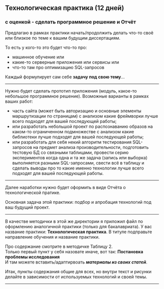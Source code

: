 ## Технологическая практика (12 дней)  
### с оценкой - сделать программное решение и Отчёт  

Предлагаю в рамках практики начать/продолжить делать что-то своё или близкое по теме к вашим будущим диссертациям.  

То есть у кого-то это будет что-то про:  
- машинное обучение или  
- какие-то серверные приложения или сервисы или  
- что-то там про оптимизацию SQL-запросов  

Каждый формулирует сам себе **задачу под свою тему**...  

---  

Нужно будет сделать прототип приложения (модуль, какое-то небольшое программное решение). Возможные варианты в рамках ваших работ:  
- часть сайта (может быть авторизацию и основные элементы маршрутизации по страницам) с анализом какие фреймворки лучше всего подходят для вашей последующей работы;  
- или разработать небольшой проект по распознаванию образов на каком-то ограниченном подмножестве с анализом какие библиотеки лучше подходят для вашей последующей работы;  
- или разработать для себя некий алгоритм тестирования SQL-запросов на предмет анализа производительности, подготовить тестовую БД со связными таблицами, провести серию экспериментов когда одна и та же задача (запись или выборка) выполняется разными SQL-запросами, свести всё в таблицу и сделать выводы про то какие именно технологии лучше всего подходят для вашей последующей работы.  

---  

Далее наработки нужно будет оформить в виде Отчёта о технологической пратике.  

Основная задача этой практики: подбор и апробация технологий под ваш будущий проект.  

---  

В качестве методички в этой же директории я приложил файл по оформлению аналогичной практики (только для бакалавриата). У вас название практики: **Технологическая практика**. В титуле подправьте направление обучения и название практики.  

Про содержание смотрите в методичке Таблицу 2.  
Только первый пункт у себя назовате иначе, вот так:
**Постановка проблемы исследования**  
И там можете вставить/адаптирвоать ***материалы из своих статей***.  

Итак, пункты содержания общие для всех, но внутри текст и рисунки делайте в зависимости от используемых технологий и своей темы.  

---  

